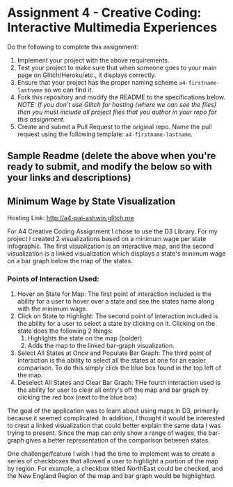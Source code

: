 Assignment 4 - Creative Coding: Interactive Multimedia Experiences
===
Do the following to complete this assignment:

1. Implement your project with the above requirements.
3. Test your project to make sure that when someone goes to your main page on Glitch/Heroku/etc., it displays correctly.
4. Ensure that your project has the proper naming scheme `a4-firstname-lastname` so we can find it.
5. Fork this repository and modify the README to the specifications below. *NOTE: If you don't use Glitch for hosting (where we can see the files) then you must include all project files that you author in your repo for this assignment*.
6. Create and submit a Pull Request to the original repo. Name the pull request using the following template: `a4-firstname-lastname`.

Sample Readme (delete the above when you're ready to submit, and modify the below so with your links and descriptions)
---

## Minimum Wage by State Visualization

Hosting Link: http://a4-pai-ashwin.glitch.me

For A4 Creative Coding Assignment I chose to use the D3 Library. 
For my project I created 2 visualizations based on a minimum wage per state infographic. The first visualization is an 
interactive map, and the second visualization is a linked visualization which displays a state's minimum wage on a bar 
graph below the map of the states. 

### Points of Interaction Used: 
1. Hover on State for Map: The first point of interaction included is the ability for a user to hover over a state and see the states name along with the minimum wage. 
2. Click on State to Highlight: The second point of interaction included is the ability for a user to select a state by clicking on it. Clicking on the state does the following 2 things: 
   1. Highlights the state on the map (bolder)
   2. Adds the map to the linked bar-graph visualization. 
3. Select All States at Once and Populate Bar Graph: The third point of interaction is the ability to select all the states at one for an easier comparison. To do this simply click the blue box found in the top left of the map. 
4. Deselect All States and Clear Bar Graph: THe fourth interaction used is the ability for user to clear all entry's off the map and bar graph by clicking the red box (next to the blue box)

The goal of the application was to learn about using maps in D3, primarily because it seemed complicated. In addition, I thought it would be interested to creat
a linked visualization that could better explain the same data I was trying to present. Since the map can only show a range of wages, the bar-graph 
gives a better representation of the comparison between states. 

One challenge/feature I wish I had the time to implement was to create a series of checkboxes that allowed a user to highlight a portion of the map by region. 
For example, a checkbox titled NorthEast could be checked, and the New England Region of the map and bar graph would be highlighted.
